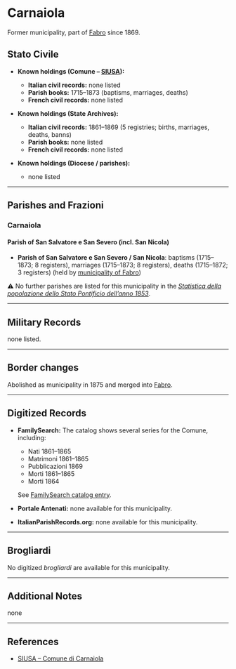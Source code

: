 # Carnaiola

Former municipality, part of [Fabro](fabro.md) since 1869.

## Stato Civile

* **Known holdings (Comune – [SIUSA](https://siusa-archivi.cultura.gov.it/cgi-bin/siusa/pagina.pl?TipoPag=comparc&Chiave=175506&RicSez=complessi)):**
  * **Italian civil records:** none listed
  * **Parish books:** 1715–1873 (baptisms, marriages, deaths)  
  * **French civil records:** none listed

* **Known holdings (State Archives):**
  * **Italian civil records:** 1861–1869 (5 registries; births, marriages, deaths, banns)
  * **Parish books:** none listed
  * **French civil records:** none listed

* **Known holdings (Diocese / parishes):**
  * none listed

---

## Parishes and Frazioni

### Carnaiola

#### Parish of San Salvatore e San Severo (incl. San Nicola)

* **Parish of San Salvatore e San Severo / San Nicola**: baptisms (1715–1873; 8 registers), marriages (1715–1873; 8 registers), deaths (1715–1872; 3 registers) (held by [municipality of Fabro](https://siusa-archivi.cultura.gov.it/cgi-bin/siusa/pagina.pl?TipoPag=comparc&Chiave=176204&RicSez=complessi))

⚠️ No further parishes are listed for this municipality in the *[Statistica della popolazione dello Stato Pontificio dell’anno 1853](https://www.google.it/books/edition/Statistics_della_popolazione_dello_Stato/v6dCAQAAMAAJ)*.

---

## Military Records

none listed.

---

## Border changes

Abolished as municipality in 1875 and merged into [Fabro](fabro.md).

---

## Digitized Records

* **FamilySearch:** The catalog shows several series for the Comune, including:
  * Nati 1861–1865
  * Matrimoni 1861–1865
  * Pubblicazioni 1869
  * Morti 1861–1865
  * Morti 1864

  See [FamilySearch catalog entry](https://www.familysearch.org/en/search/catalog/652415).  

* **Portale Antenati:** none available for this municipality.

* **ItalianParishRecords.org:** none available for this municipality.

---

## Brogliardi

No digitized *brogliardi* are available for this municipality.

---

## Additional Notes

none

---

## References

* [SIUSA – Comune di Carnaiola](https://siusa-archivi.cultura.gov.it/cgi-bin/siusa/pagina.pl?TipoPag=comparc&Chiave=175506&RicSez=complessi)
